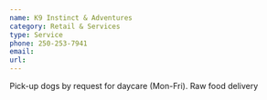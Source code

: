 ```yaml
---
name: K9 Instinct & Adventures
category: Retail & Services
type: Service
phone: 250-253-7941
email: 
url: 
---
```


Pick-up dogs by request for daycare (Mon-Fri). Raw food delivery
